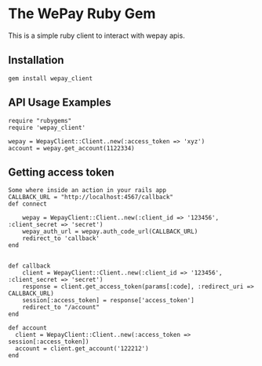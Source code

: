 The WePay Ruby Gem
====================
This is a simple ruby client to interact with wepay apis.

Installation
------------
	gem install wepay_client


API Usage Examples
------------------
    require "rubygems"
    require 'wepay_client'

    wepay = WepayClient::Client..new(:access_token => 'xyz')
    account = wepay.get_account(1122334)


Getting access token
------------------
    Some where inside an action in your rails app
    CALLBACK_URL = "http://localhost:4567/callback"
    def connect

        wepay = WepayClient::Client..new(:client_id => '123456', :client_secret => 'secret')
        wepay_auth_url = wepay.auth_code_url(CALLBACK_URL)
        redirect_to 'callback'
    end


    def callback
        client = WepayClient::Client..new(:client_id => '123456', :client_secret => 'secret')
        response = client.get_access_token(params[:code], :redirect_uri => CALLBACK_URL)
    	session[:access_token] = response['access_token']
    	redirect_to "/account"
    end

    def account
      client = WepayClient::Client..new(:access_token => session[:access_token])
      account = client.get_account('122212')
    end


